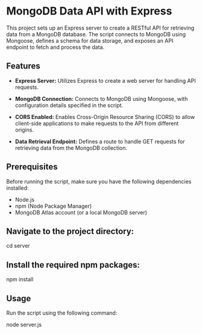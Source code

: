 # MongoDB Data API with Express

This project sets up an Express server to create a RESTful API for retrieving data from a MongoDB database. The script connects to MongoDB using Mongoose, defines a schema for data storage, and exposes an API endpoint to fetch and process the data.

## Features

- **Express Server:** Utilizes Express to create a web server for handling API requests.

- **MongoDB Connection:** Connects to MongoDB using Mongoose, with configuration details specified in the script.

- **CORS Enabled:** Enables Cross-Origin Resource Sharing (CORS) to allow client-side applications to make requests to the API from different origins.

- **Data Retrieval Endpoint:** Defines a route to handle GET requests for retrieving data from the MongoDB collection.

## Prerequisites

Before running the script, make sure you have the following dependencies installed:

- Node.js
- npm (Node Package Manager)
- MongoDB Atlas account (or a local MongoDB server)

## Navigate to the project directory:

cd server

## Install the required npm packages:

npm install

## Usage
Run the script using the following command:

node server.js
